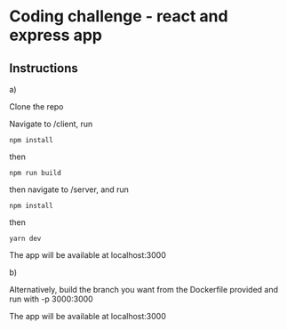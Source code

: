 # Coding challenge - react and express app

## Instructions

a)

Clone the repo

Navigate to /client, run

`npm install`

then

`npm run build`

then navigate to /server, and run

`npm install`

then

`yarn dev`

The app will be available at localhost:3000

b)

Alternatively, build the branch you want from the Dockerfile provided and run with -p 3000:3000

The app will be available at localhost:3000
